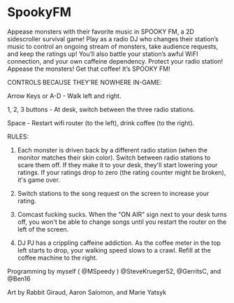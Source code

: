 # SpookyFM


Appease monsters with their favorite music in SPOOKY FM, a 2D sidescroller survival game! Play as a radio DJ who changes their station’s music to control an ongoing stream of monsters, take audience requests, and keep the ratings up! You’ll also battle your station’s awful WiFI connection, and your own caffeine dependency. Protect your radio station! Appease the monsters! Get that coffee! It’s SPOOKY FM! 


CONTROLS BECAUSE THEY'RE NOWHERE IN-GAME: 

Arrow Keys or A-D - Walk left and right. 

1, 2, 3 buttons - At desk, switch between the three radio stations. 

Space - Restart wifi router (to the left), drink coffee (to the right). 


RULES: 

1. Each monster is driven back by a different radio station (when the monitor matches their skin color). Switch between radio stations to scare them off. If they make it to your desk, they'll start lowering your ratings. If your ratings drop to zero (the rating counter might be broken), it's game over. 

2. Switch stations to the song request on the screen to increase your rating. 

3. Comcast fucking sucks. When the "ON AIR" sign next to your desk turns off, you won't be able to change songs until you restart the router on the left of the screen. 

4. DJ PJ has a crippling caffeine addiction. As the coffee meter in the top left starts to drop, your walking speed slows to a crawl. Refill at the coffee machine to the right.


Programming by myself ( @MSpeedy ) @SteveKrueger52, @GerritsC, and @Ben16

Art by Rabbit Giraud, Aaron Salomon, and Marie Yatsyk
